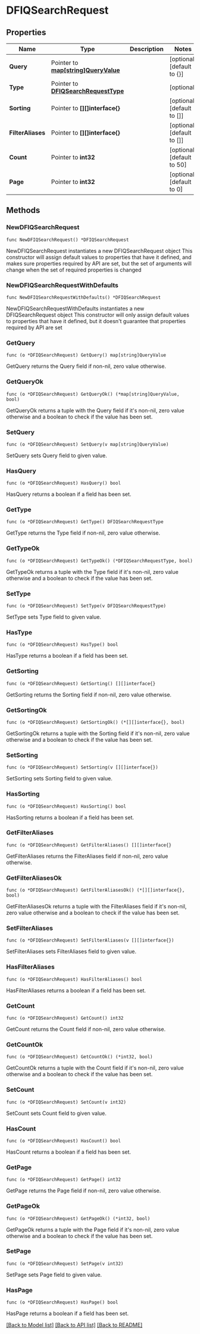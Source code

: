 # DFIQSearchRequest

## Properties

Name | Type | Description | Notes
------------ | ------------- | ------------- | -------------
**Query** | Pointer to [**map[string]QueryValue**](QueryValue.md) |  | [optional] [default to {}]
**Type** | Pointer to [**DFIQSearchRequestType**](DFIQSearchRequestType.md) |  | [optional] 
**Sorting** | Pointer to **[][]interface{}** |  | [optional] [default to []]
**FilterAliases** | Pointer to **[][]interface{}** |  | [optional] [default to []]
**Count** | Pointer to **int32** |  | [optional] [default to 50]
**Page** | Pointer to **int32** |  | [optional] [default to 0]

## Methods

### NewDFIQSearchRequest

`func NewDFIQSearchRequest() *DFIQSearchRequest`

NewDFIQSearchRequest instantiates a new DFIQSearchRequest object
This constructor will assign default values to properties that have it defined,
and makes sure properties required by API are set, but the set of arguments
will change when the set of required properties is changed

### NewDFIQSearchRequestWithDefaults

`func NewDFIQSearchRequestWithDefaults() *DFIQSearchRequest`

NewDFIQSearchRequestWithDefaults instantiates a new DFIQSearchRequest object
This constructor will only assign default values to properties that have it defined,
but it doesn't guarantee that properties required by API are set

### GetQuery

`func (o *DFIQSearchRequest) GetQuery() map[string]QueryValue`

GetQuery returns the Query field if non-nil, zero value otherwise.

### GetQueryOk

`func (o *DFIQSearchRequest) GetQueryOk() (*map[string]QueryValue, bool)`

GetQueryOk returns a tuple with the Query field if it's non-nil, zero value otherwise
and a boolean to check if the value has been set.

### SetQuery

`func (o *DFIQSearchRequest) SetQuery(v map[string]QueryValue)`

SetQuery sets Query field to given value.

### HasQuery

`func (o *DFIQSearchRequest) HasQuery() bool`

HasQuery returns a boolean if a field has been set.

### GetType

`func (o *DFIQSearchRequest) GetType() DFIQSearchRequestType`

GetType returns the Type field if non-nil, zero value otherwise.

### GetTypeOk

`func (o *DFIQSearchRequest) GetTypeOk() (*DFIQSearchRequestType, bool)`

GetTypeOk returns a tuple with the Type field if it's non-nil, zero value otherwise
and a boolean to check if the value has been set.

### SetType

`func (o *DFIQSearchRequest) SetType(v DFIQSearchRequestType)`

SetType sets Type field to given value.

### HasType

`func (o *DFIQSearchRequest) HasType() bool`

HasType returns a boolean if a field has been set.

### GetSorting

`func (o *DFIQSearchRequest) GetSorting() [][]interface{}`

GetSorting returns the Sorting field if non-nil, zero value otherwise.

### GetSortingOk

`func (o *DFIQSearchRequest) GetSortingOk() (*[][]interface{}, bool)`

GetSortingOk returns a tuple with the Sorting field if it's non-nil, zero value otherwise
and a boolean to check if the value has been set.

### SetSorting

`func (o *DFIQSearchRequest) SetSorting(v [][]interface{})`

SetSorting sets Sorting field to given value.

### HasSorting

`func (o *DFIQSearchRequest) HasSorting() bool`

HasSorting returns a boolean if a field has been set.

### GetFilterAliases

`func (o *DFIQSearchRequest) GetFilterAliases() [][]interface{}`

GetFilterAliases returns the FilterAliases field if non-nil, zero value otherwise.

### GetFilterAliasesOk

`func (o *DFIQSearchRequest) GetFilterAliasesOk() (*[][]interface{}, bool)`

GetFilterAliasesOk returns a tuple with the FilterAliases field if it's non-nil, zero value otherwise
and a boolean to check if the value has been set.

### SetFilterAliases

`func (o *DFIQSearchRequest) SetFilterAliases(v [][]interface{})`

SetFilterAliases sets FilterAliases field to given value.

### HasFilterAliases

`func (o *DFIQSearchRequest) HasFilterAliases() bool`

HasFilterAliases returns a boolean if a field has been set.

### GetCount

`func (o *DFIQSearchRequest) GetCount() int32`

GetCount returns the Count field if non-nil, zero value otherwise.

### GetCountOk

`func (o *DFIQSearchRequest) GetCountOk() (*int32, bool)`

GetCountOk returns a tuple with the Count field if it's non-nil, zero value otherwise
and a boolean to check if the value has been set.

### SetCount

`func (o *DFIQSearchRequest) SetCount(v int32)`

SetCount sets Count field to given value.

### HasCount

`func (o *DFIQSearchRequest) HasCount() bool`

HasCount returns a boolean if a field has been set.

### GetPage

`func (o *DFIQSearchRequest) GetPage() int32`

GetPage returns the Page field if non-nil, zero value otherwise.

### GetPageOk

`func (o *DFIQSearchRequest) GetPageOk() (*int32, bool)`

GetPageOk returns a tuple with the Page field if it's non-nil, zero value otherwise
and a boolean to check if the value has been set.

### SetPage

`func (o *DFIQSearchRequest) SetPage(v int32)`

SetPage sets Page field to given value.

### HasPage

`func (o *DFIQSearchRequest) HasPage() bool`

HasPage returns a boolean if a field has been set.


[[Back to Model list]](../README.md#documentation-for-models) [[Back to API list]](../README.md#documentation-for-api-endpoints) [[Back to README]](../README.md)


